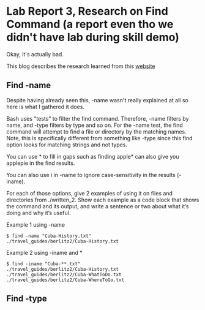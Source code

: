 # Lab Report 3, Research on Find Command (a report even tho we didn't have lab during skill demo)
Okay, it's actually bad.

This blog describes the research learned from this [website](https://adamtheautomator.com/bash-find/#:~:text=The%20Bash%20find%20Command%20101,-Finding%20a%20file&text=The%20find%20command%20allows%20you,a%20folder%20on%20your%20computer.)

## Find -name

Despite having already seen this, -name wasn't really explained at all so here is what I gathered it does. 

Bash uses "tests" to filter the find command. Therefore, -name filters by name, and -type filters by type and so on. 
For the -name test, the find command will attempt to find a file or directory by the matching names. Note, this is 
specifically different from something like -type since this find option looks for matching strings and not types.

You can use * to fill in gaps such as finding apple* can also give you applepie in the find results. 

You can also use i in -name to ignore case-sensitivity in the results (-iname). 

For each of those options, give 2 examples of using it on files and directories from ./written_2. Show each example as a code block that shows the command and its output, and write a sentence or two about what it’s doing and why it’s useful. 

 Example 1 using -name
 
    $ find -name "Cuba-History.txt"
    ./travel_guides/berlitz2/Cuba-History.txt
 
 
Example 2 using -iname and * 

```
$ find -iname "Cuba-**.txt"
./travel_guides/berlitz2/Cuba-History.txt
./travel_guides/berlitz2/Cuba-WhatToDo.txt
./travel_guides/berlitz2/Cuba-WhereToGo.txt
 ```
 
 ## Find -type
